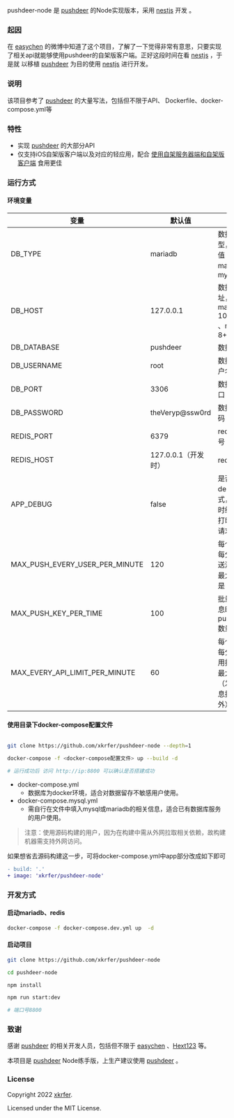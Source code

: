 pushdeer-node 是 [pushdeer](https://github.com/easychen/pushdeer) 的Node实现版本，采用 [nestjs](https://github.com/nestjs/nest)
开发 。

### 起因

在 [easychen](https://github.com/easychen)
的微博中知道了这个项目，了解了一下觉得非常有意思，只要实现了相关api就能够使用pushdeer的自架版客户端。正好这段时间在看 [nestjs](https://github.com/nestjs/nest) ，于是就
以移植 [pushdeer](https://github.com/easychen/pushdeer) 为目的使用 [nestjs](https://github.com/nestjs/nest) 进行开发。

### 说明

该项目参考了 [pushdeer](https://github.com/easychen/pushdeer) 的大量写法，包括但不限于API、 Dockerfile、docker-compose.yml等

### 特性

- 实现 [pushdeer](https://github.com/easychen/pushdeer) 的大部分API
- 仅支持iOS自架版客户端以及对应的轻应用，配合 [使用自架服务器端和自架版客户端](https://github.com/easychen/pushdeer#%E4%BD%BF%E7%94%A8%E8%87%AA%E6%9E%B6%E6%9C%8D%E5%8A%A1%E5%99%A8%E7%AB%AF%E5%92%8C%E8%87%AA%E6%9E%B6%E7%89%88%E5%AE%A2%E6%88%B7%E7%AB%AF)
食用更佳

### 运行方式

#### 环境变量

| 变量                             | 默认值           | 说明                                |
|--------------------------------|---------------|-----------------------------------|
| DB_TYPE                        | mariadb       | 数据库类型，可选值mariadb、mysql            |
| DB_HOST                        | 127.0.0.1     | 数据库地址，支持mariadb 10.5.8+ 、mysql 8+ |
| DB_DATABASE                    | pushdeer      | 数据库                               |
| DB_USERNAME                    | root          | 数据库用户名                            |
| DB_PORT                        | 3306          | 数据库端口                             |
| DB_PASSWORD                    | theVeryp@ssw0rd | 数据库密码                             |
| REDIS_PORT                     | 6379          | redis端口号                          |
| REDIS_HOST                     | 127.0.0.1（开发时） | redis地址                           |
| APP_DEBUG                      | false         | 是否开启debug模式，开启时终端会打印相关请求          |
| MAX_PUSH_EVERY_USER_PER_MINUTE | 120           | 每个ip下每分钟发送消息的最大次数是                |
| MAX_PUSH_KEY_PER_TIME          | 100           | 批量发消息时最大pushkey数量                 |
| MAX_EVERY_API_LIMIT_PER_MINUTE | 60            | 每个ip下每分钟调用接口的最大次数（发送消息接口除外）       |

#### 使用目录下docker-compose配置文件

```bash

git clone https://github.com/xkrfer/pushdeer-node --depth=1

docker-compose -f <docker-compose配置文件> up --build -d

# 运行成功后 访问 http://ip:8800 可以确认是否搭建成功

```

- docker-compose.yml
    - 数据库为docker环境，适合对数据留存不敏感用户使用。
- docker-compose.mysql.yml
    - 需自行在文件中填入mysql或mariadb的相关信息，适合已有数据库服务的用户使用。

> 注意：使用源码构建的用户，因为在构建中需从外网拉取相关依赖，故构建机器需支持外网访问。

如果想省去源码构建这一步，可将docker-compose.yml中app部分改成如下即可

```diff
- build: '.'
+ image: 'xkrfer/pushdeer-node'
```

### 开发方式

#### 启动mariadb、redis

```bash
docker-compose -f docker-compose.dev.yml up  -d
```

#### 启动项目

```bash
git clone https://github.com/xkrfer/pushdeer-node

cd pushdeer-node

npm install

npm run start:dev

# 端口号8800

```

### 致谢

感谢 [pushdeer](https://github.com/easychen/pushdeer) 的相关开发人员，包括但不限于 [easychen](https://github.com/easychen)
、[Hext123](https://github.com/Hext123) 等。

本项目是 [pushdeer](https://github.com/easychen/pushdeer) Node练手版，上生产建议使用 [pushdeer](https://github.com/easychen/pushdeer) 。

### License

Copyright 2022 [xkrfer](https://github.com/xkrfer).

Licensed under the MIT License.

